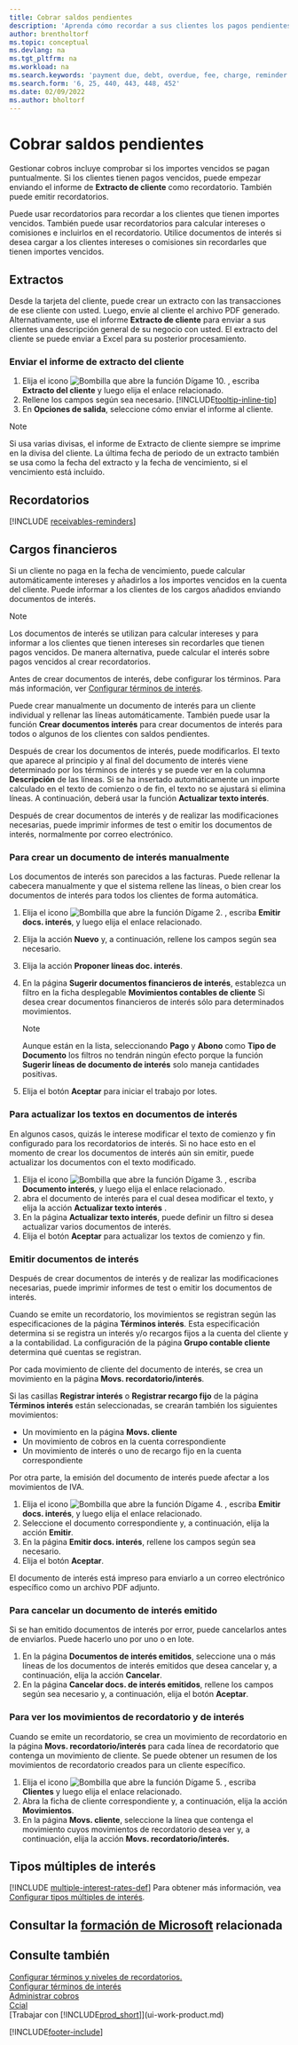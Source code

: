 ```yaml
---
title: Cobrar saldos pendientes
description: 'Aprenda cómo recordar a sus clientes los pagos pendientes. Envíe un extracto de cliente, emita un recordatorio o envíe una nota de cargo financiero.'
author: brentholtorf
ms.topic: conceptual
ms.devlang: na
ms.tgt_pltfrm: na
ms.workload: na
ms.search.keywords: 'payment due, debt, overdue, fee, charge, reminder'
ms.search.form: '6, 25, 440, 443, 448, 452'
ms.date: 02/09/2022
ms.author: bholtorf
---
```

# Cobrar saldos pendientes

Gestionar cobros incluye comprobar si los importes vencidos se pagan puntualmente. Si los clientes tienen pagos vencidos, puede empezar enviando el informe de **Extracto de cliente** como recordatorio. También puede emitir recordatorios.

Puede usar recordatorios para recordar a los clientes que tienen importes vencidos. También puede usar recordatorios para calcular intereses o comisiones e incluirlos en el recordatorio. Utilice documentos de interés si desea cargar a los clientes intereses o comisiones sin recordarles que tienen importes vencidos.

## Extractos

Desde la tarjeta del cliente, puede crear un extracto con las transacciones de ese cliente con usted. Luego, envíe al cliente el archivo PDF generado. Alternativamente, use el informe **Extracto de cliente** para enviar a sus clientes una descripción general de su negocio con usted. El extracto del cliente se puede enviar a Excel para su posterior procesamiento.  

### Enviar el informe de extracto del cliente

1. Elija el icono ![Bombilla que abre la función Dígame 10.](media/ui-search/search_small.png "Dígame qué desea hacer") , escriba **Extracto del cliente** y luego elija el enlace relacionado.
2. Rellene los campos según sea necesario. [!INCLUDE[tooltip-inline-tip](includes/tooltip-inline-tip_md.md)]
3. En **Opciones de salida**, seleccione cómo enviar el informe al cliente.

> [!NOTE]
> Si usa varias divisas, el informe de Extracto de cliente siempre se imprime en la divisa del cliente. La última fecha de periodo de un extracto también se usa como la fecha del extracto y la fecha de vencimiento, si el vencimiento está incluido.

## Recordatorios

[!INCLUDE [receivables-reminders](includes/receivables-reminders.md)]

## Cargos financieros

Si un cliente no paga en la fecha de vencimiento, puede calcular automáticamente intereses y añadirlos a los importes vencidos en la cuenta del cliente. Puede informar a los clientes de los cargos añadidos enviando documentos de interés.  

> [!NOTE]  
> Los documentos de interés se utilizan para calcular intereses y para informar a los clientes que tienen intereses sin recordarles que tienen pagos vencidos. De manera alternativa, puede calcular el interés sobre pagos vencidos al crear recordatorios.  

Antes de crear documentos de interés, debe configurar los términos. Para más información, ver [Configurar términos de interés](finance-setup-finance-charges.md).  

Puede crear manualmente un documento de interés para un cliente individual y rellenar las líneas automáticamente. También puede usar la función **Crear documentos interés** para crear documentos de interés para todos o algunos de los clientes con saldos pendientes.  

Después de crear los documentos de interés, puede modificarlos. El texto que aparece al principio y al final del documento de interés viene determinado por los términos de interés y se puede ver en la columna **Descripción** de las líneas. Si se ha insertado automáticamente un importe calculado en el texto de comienzo o de fin, el texto no se ajustará si elimina líneas. A continuación, deberá usar la función **Actualizar texto interés**.  

Después de crear documentos de interés y de realizar las modificaciones necesarias, puede imprimir informes de test o emitir los documentos de interés, normalmente por correo electrónico.

### Para crear un documento de interés manualmente

Los documentos de interés son parecidos a las facturas. Puede rellenar la cabecera manualmente y que el sistema rellene las líneas, o bien crear los documentos de interés para todos los clientes de forma automática.

1. Elija el icono ![Bombilla que abre la función Dígame 2.](media/ui-search/search_small.png "Dígame qué desea hacer") , escriba **Emitir docs. interés**, y luego elija el enlace relacionado.  
2. Elija la acción **Nuevo** y, a continuación, rellene los campos según sea necesario.  
3. Elija la acción **Proponer líneas doc. interés**.
4. En la página **Sugerir documentos financieros de interés**, establezca un filtro en la ficha desplegable **Movimientos contables de cliente** Si desea crear documentos financieros de interés sólo para determinados movimientos.

    > [!NOTE]
    > Aunque están en la lista, seleccionando **Pago** y **Abono** como **Tipo de Documento** los filtros no tendrán ningún efecto porque la función **Sugerir líneas de documento de interés** solo maneja cantidades positivas.
5.  Elija el botón **Aceptar** para iniciar el trabajo por lotes.  

### Para actualizar los textos en documentos de interés  
En algunos casos, quizás le interese modificar el texto de comienzo y fin configurado para los recordatorios de interés. Si no hace esto en el momento de crear los documentos de interés aún sin emitir, puede actualizar los documentos con el texto modificado.

1. Elija el icono ![Bombilla que abre la función Dígame 3.](media/ui-search/search_small.png "Dígame qué desea hacer") , escriba **Documento interés**, y luego elija el enlace relacionado.  
2. abra el documento de interés para el cual desea modificar el texto, y elija la acción **Actualizar texto interés** .
3. En la página **Actualizar texto interés**, puede definir un filtro si desea actualizar varios documentos de interés.
4. Elija el botón **Aceptar** para actualizar los textos de comienzo y fin.  

### Emitir documentos de interés
Después de crear documentos de interés y de realizar las modificaciones necesarias, puede imprimir informes de test o emitir los documentos de interés.

Cuando se emite un recordatorio, los movimientos se registran según las especificaciones de la página **Términos interés**. Esta especificación determina si se registra un interés y/o recargos fijos a la cuenta del cliente y a la contabilidad. La configuración de la página **Grupo contable cliente** determina qué cuentas se registran.

Por cada movimiento de cliente del documento de interés, se crea un movimiento en la página **Movs. recordatorio/interés**.

Si las casillas **Registrar interés** o **Registrar recargo fijo** de la página **Términos interés** están seleccionadas, se crearán también los siguientes movimientos:

- Un movimiento en la página **Movs. cliente**
- Un movimiento de cobros en la cuenta correspondiente
- Un movimiento de interés o uno de recargo fijo en la cuenta correspondiente

Por otra parte, la emisión del documento de interés puede afectar a los movimientos de IVA.

1. Elija el icono ![Bombilla que abre la función Dígame 4.](media/ui-search/search_small.png "Dígame qué desea hacer") , escriba **Emitir docs. interés**, y luego elija el enlace relacionado.
2. Seleccione el documento correspondiente y, a continuación, elija la acción **Emitir**.
3. En la página **Emitir docs. interés**, rellene los campos según sea necesario.
4. Elija el botón **Aceptar**.

El documento de interés está impreso para enviarlo a un correo electrónico específico como un archivo PDF adjunto.

### Para cancelar un documento de interés emitido
Si se han emitido documentos de interés por error, puede cancelarlos antes de enviarlos. Puede hacerlo uno por uno o en lote.
1. En la página **Documentos de interés emitidos**, seleccione una o más líneas de los documentos de interés emitidos que desea cancelar y, a continuación, elija la acción **Cancelar**.
2. En la página **Cancelar docs. de interés emitidos**, rellene los campos según sea necesario y, a continuación, elija el botón **Aceptar**.

### Para ver los movimientos de recordatorio y de interés  
Cuando se emite un recordatorio, se crea un movimiento de recordatorio en la página **Movs. recordatorio/interés** para cada línea de recordatorio que contenga un movimiento de cliente. Se puede obtener un resumen de los movimientos de recordatorio creados para un cliente específico.    
1. Elija el icono ![Bombilla que abre la función Dígame 5.](media/ui-search/search_small.png "Dígame qué desea hacer") , escriba **Clientes** y luego elija el enlace relacionado.  
2. Abra la ficha de cliente correspondiente y, a continuación, elija la acción **Movimientos**.
3. En la página **Movs. cliente**, seleccione la línea que contenga el movimiento cuyos movimientos de recordatorio desea ver y, a continuación, elija la acción **Movs. recordatorio/interés.**

## Tipos múltiples de interés

[!INCLUDE [multiple-interest-rates-def](includes/multiple-interest-rates-def.md)] Para obtener más información, vea [Configurar tipos múltiples de interés](finance-how-to-set-up-multiple-interest-rates.md).  

## Consultar la [formación de Microsoft](/training/paths/process-financial-periodic-activities-dynamics-365-business-central/) relacionada

## Consulte también

[Configurar términos y niveles de recordatorios.](finance-setup-reminders.md)  
[Configurar términos de interés](finance-setup-finance-charges.md)  
[Administrar cobros](receivables-manage-receivables.md)  
[Ccial](sales-manage-sales.md)  
[Trabajar con [!INCLUDE[prod_short](includes/prod_short.md)]](ui-work-product.md)


[!INCLUDE[footer-include](includes/footer-banner.md)]
